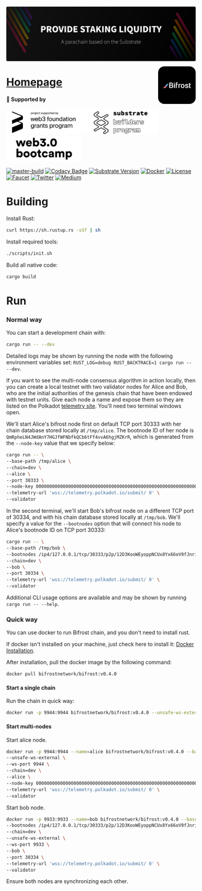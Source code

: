 <a href="https://bifrost.finance"><img align="center" src="./docs/bifrost-banner.svg" alt="Bifrost Banner"/></a>

<a href="https://bifrost.finance"><img align="right" width="100" src="./docs/bifrost-black-logo.svg" alt="Bifrost Logo"/></a>

<h1 align="left"><a href="https://bifrost.finance">Homepage</a></h1>

<h4>🐣 Supported by</h4>

<p align="left">
  <a href="https://web3.foundation/grants"><img src="./docs/web3-foundation-grant.svg" width="200" alt="Web3 Foundation Grants"></a>
  <a href="https://www.substrate.io/builders-program"><img src="./docs/substrate-builder.svg" width="200" alt="Substrate Builders Program"></a>
  <a href="https://bootcamp.web3.foundation/"><img src="./docs/web3-bootcamp.svg" width="200" alt="Web3 Bootcamp"></a>
</p>

[![master-build](https://github.com/bifrost-finance/bifrost/workflows/master-build/badge.svg)](https://github.com/bifrost-finance/bifrost/actions)
[![Codacy Badge](https://app.codacy.com/project/badge/Grade/acec53276777415593c2b02b2200f62e)](https://www.codacy.com/gh/bifrost-finance/bifrost?utm_source=github.com&amp;utm_medium=referral&amp;utm_content=bifrost-finance/bifrost&amp;utm_campaign=Badge_Grade)
[![Substrate Version](https://img.shields.io/badge/Substrate-2.0.0-brightgreen?logo=Parity%20Substrate)](https://github.com/paritytech/substrate)
[![Docker](https://img.shields.io/badge/Docker-v0.3.2-brightgreen?logo=Docker)](https://hub.docker.com/repository/docker/bifrostnetwork/bifrost)
[![License](https://img.shields.io/github/license/bifrost-finance/bifrost?color=blue)](https://github.com/bifrost-finance/bifrost/blob/master/LICENSE)
[![Faucet](https://img.shields.io/badge/-Faucet-5c5c5c?logo=Telegram)](https://t.me/bifrost_faucet)
[![Twitter](https://img.shields.io/badge/-Twitter-5c5c5c?logo=Twitter)](https://twitter.com/bifrost_network)
[![Medium](https://img.shields.io/badge/-Medium-5c5c5c?logo=Medium)](https://medium.com/bifrost-network)

# Building

Install Rust:

```bash
curl https://sh.rustup.rs -sSf | sh
```

Install required tools:

```bash
./scripts/init.sh
```

Build all native code:

```bash
cargo build
```

# Run

### Normal way
You can start a development chain with:

```bash
cargo run -- --dev
```

Detailed logs may be shown by running the node with the following environment variables set: `RUST_LOG=debug RUST_BACKTRACE=1 cargo run -- --dev`.

If you want to see the multi-node consensus algorithm in action locally, then you can create a local testnet with two validator nodes for Alice and Bob, who are the initial authorities of the genesis chain that have been endowed with testnet units. Give each node a name and expose them so they are listed on the Polkadot [telemetry site](https://telemetry.polkadot.io/#/Local%20Testnet). You'll need two terminal windows open.

We'll start Alice's bifrost node first on default TCP port 30333 with her chain database stored locally at `/tmp/alice`. The bootnode ID of her node is `QmRpheLN4JWdAnY7HGJfWFNbfkQCb6tFf4vvA6hgjMZKrR`, which is generated from the `--node-key` value that we specify below:

```bash
cargo run -- \
--base-path /tmp/alice \
--chain=dev \
--alice \
--port 30333 \
--node-key 0000000000000000000000000000000000000000000000000000000000000001 \
--telemetry-url 'wss://telemetry.polkadot.io/submit/ 0' \
--validator
```

In the second terminal, we'll start Bob's bifrost node on a different TCP port of 30334, and with his chain database stored locally at `/tmp/bob`. We'll specify a value for the `--bootnodes` option that will connect his node to Alice's bootnode ID on TCP port 30333:

```bash
cargo run -- \
--base-path /tmp/bob \
--bootnodes /ip4/127.0.0.1/tcp/30333/p2p/12D3KooWEyoppNCUx8Yx66oV9fJnriXwCcXwDDUA2kj6vnc6iDEp \
--chain=dev \
--bob \
--port 30334 \
--telemetry-url 'wss://telemetry.polkadot.io/submit/ 0' \
--validator
```

Additional CLI usage options are available and may be shown by running `cargo run -- --help`.

### Quick way
You can use docker to run Bifrost chain, and you don't need to install rust.

If docker isn't installed on your machine, just check here to install it: [Docker Installation](https://docs.docker.com/install/).

After installation, pull the docker image by the following command:
```bash
docker pull bifrostnetwork/bifrost:v0.4.0
```

#### Start a single chain
Run the chain in quick way:
```bash
docker run -p 9944:9944 bifrostnetwork/bifrost:v0.4.0 --unsafe-ws-external --ws-port 9944 --dev
```

#### Start multi-nodes

Start alice node.
```bash
docker run -p 9944:9944 --name=alice bifrostnetwork/bifrost:v0.4.0 --base-path /tmp/alice \
--unsafe-ws-external \
--ws-port 9944 \
--chain=dev \
--alice \
--node-key 0000000000000000000000000000000000000000000000000000000000000001 \
--telemetry-url 'wss://telemetry.polkadot.io/submit/ 0' \
--validator
```

Start bob node.
```bash
docker run -p 9933:9933 --name=bob bifrostnetwork/bifrost:v0.4.0 --base-path /tmp/bob \
--bootnodes /ip4/127.0.0.1/tcp/30333/p2p/12D3KooWEyoppNCUx8Yx66oV9fJnriXwCcXwDDUA2kj6vnc6iDEp \
--chain=dev \
--unsafe-ws-external \
--ws-port 9933 \
--bob \
--port 30334 \
--telemetry-url 'wss://telemetry.polkadot.io/submit/ 0' \
--validator
```

Ensure both nodes are synchronizing each other.
